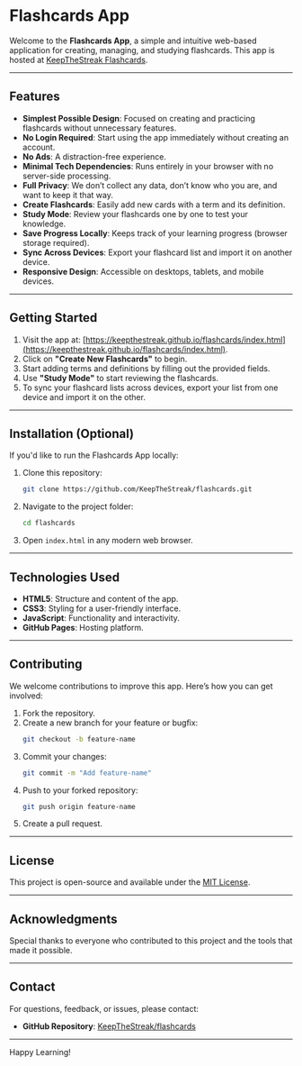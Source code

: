 # Flashcards App

Welcome to the **Flashcards App**, a simple and intuitive web-based application for creating, managing, and studying flashcards. This app is hosted at [KeepTheStreak Flashcards](https://keepthestreak.github.io/flashcards/index.html).

---

## Features

- **Simplest Possible Design**: Focused on creating and practicing flashcards without unnecessary features.
- **No Login Required**: Start using the app immediately without creating an account.
- **No Ads**: A distraction-free experience.
- **Minimal Tech Dependencies**: Runs entirely in your browser with no server-side processing.
- **Full Privacy**: We don’t collect any data, don’t know who you are, and want to keep it that way.
- **Create Flashcards**: Easily add new cards with a term and its definition.
- **Study Mode**: Review your flashcards one by one to test your knowledge.
- **Save Progress Locally**: Keeps track of your learning progress (browser storage required).
- **Sync Across Devices**: Export your flashcard list and import it on another device.
- **Responsive Design**: Accessible on desktops, tablets, and mobile devices.

---

## Getting Started

1. Visit the app at: [https://keepthestreak.github.io/flashcards/index.html](https://keepthestreak.github.io/flashcards/index.html).
2. Click on **"Create New Flashcards"** to begin.
3. Start adding terms and definitions by filling out the provided fields.
4. Use **"Study Mode"** to start reviewing the flashcards.
5. To sync your flashcard lists across devices, export your list from one device and import it on the other.

---

## Installation (Optional)

If you'd like to run the Flashcards App locally:

1. Clone this repository:
   ```bash
   git clone https://github.com/KeepTheStreak/flashcards.git
   ```
2. Navigate to the project folder:
   ```bash
   cd flashcards
   ```
3. Open `index.html` in any modern web browser.

---

## Technologies Used

- **HTML5**: Structure and content of the app.
- **CSS3**: Styling for a user-friendly interface.
- **JavaScript**: Functionality and interactivity.
- **GitHub Pages**: Hosting platform.

---

## Contributing

We welcome contributions to improve this app. Here’s how you can get involved:

1. Fork the repository.
2. Create a new branch for your feature or bugfix:
   ```bash
   git checkout -b feature-name
   ```
3. Commit your changes:
   ```bash
   git commit -m "Add feature-name"
   ```
4. Push to your forked repository:
   ```bash
   git push origin feature-name
   ```
5. Create a pull request.

---

## License

This project is open-source and available under the [MIT License](LICENSE).

---

## Acknowledgments

Special thanks to everyone who contributed to this project and the tools that made it possible.

---

## Contact

For questions, feedback, or issues, please contact:
- **GitHub Repository**: [KeepTheStreak/flashcards](https://github.com/KeepTheStreak/flashcards)

---

Happy Learning!

